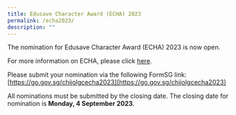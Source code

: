 ```yaml
---
title: Edusave Character Award (ECHA) 2023
permalink: /echa2023/
description: ""
---
```

The nomination for Edusave Character Award (ECHA) 2023 is now open.  

For more information on ECHA, please click [here](/files/2023%20echa%20letter.pdf).  

Please submit your nomination via the following FormSG link: 
[https://go.gov.sg/chijolgcecha2023](https://go.gov.sg/chijolgcecha2023)

All nominations must be submitted by the closing date. The closing date for nomination is **Monday, 4 September 2023**.